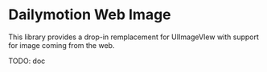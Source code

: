 Dailymotion Web Image
=====================

This library provides a drop-in remplacement for UIImageVIew with support for image coming from the web.

TODO: doc
